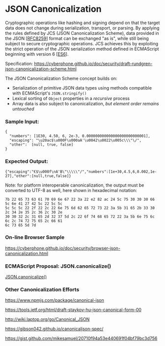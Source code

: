 # JSON Canonicalization

Cryptographic operations like hashing and signing depend on that the target 
data does not change during serialization, transport, or parsing. 
By applying the rules defined by JCS (JSON Canonicalization Scheme), 
data provided in the JSON [[RFC8259](https://tools.ietf.org/html/rfc8259)]
format can be exchanged "as is", while still being subject to secure cryptographic operations.
JCS achieves this by exploiting the strict operation of the JSON serialization
method defined in ECMAScript beginning with version 6
[[ES6](https://www.ecma-international.org/ecma-262/6.0/index.html)].

Specification: https://cyberphone.github.io/doc/security/draft-rundgren-json-canonicalization-scheme.html

The JSON Canonicalization Scheme concept builds on:
- Serialization of primitive JSON data types using methods compatible with ECMAScript's `JSON.stringify()`
- Lexical sorting of `Object` properties in a *recursive* process
- Array data is also subject to canonicalization, *but element order remains untouched*

### Sample Input:
```code
{
  "numbers": [1E30, 4.50, 6, 2e-3, 0.000000000000000000000000001],
  "escaping": "\u20ac$\u000F\u000aA'\u0042\u0022\u005c\\\"\/",
  "other":  [null, true, false]
}
```
### Expected Output:
```code
{"escaping":"€$\u000f\nA'B\"\\\\\"/","numbers":[1e+30,4.5,6,0.002,1e-27],"other":[null,true,false]}
```

Note: for platform interoperable canonicalization, the output must be converted to UTF-8
as well, here shown in hexadecimal notation:

```code
7b 22 65 73 63 61 70 69 6e 67 22 3a 22 e2 82 ac 24 5c 75 30 30 30 66 5c 6e 41 27 42 5c 22 5c 5c
5c 5c 5c 22 2f 22 2c 22 6e 75 6d 62 65 72 73 22 3a 5b 31 65 2b 33 30 2c 34 2e 35 2c 36 2c 30 2e
30 30 32 2c 31 65 2d 32 37 5d 2c 22 6f 74 68 65 72 22 3a 5b 6e 75 6c 6c 2c 74 72 75 65 2c 66 61
6c 73 65 5d 7d
```

### On-line Browser Sample
https://cyberphone.github.io/doc/security/browser-json-canonicalization.html

### ECMAScript Proposal: JSON.canonicalize()
[JSON.canonicalize()](https://github.com/cyberphone/json-canonicalization/blob/master/JSON.canonicalize.md)

### Other Canonicalization Efforts
https://www.npmjs.com/package/canonical-json

https://tools.ietf.org/html/draft-staykov-hu-json-canonical-form-00

http://wiki.laptop.org/go/Canonical_JSON

https://gibson042.github.io/canonicaljson-spec/

https://gist.github.com/mikesamuel/20710f94a53e440691f04bf79bc3d756
